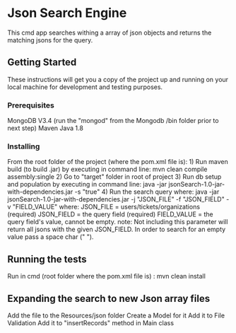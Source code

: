 # Json Search Engine

This cmd app searches withing a array of json objects and returns the matching jsons for the query.

## Getting Started

These instructions will get you a copy of the project up and running on your local machine for development and testing purposes.

### Prerequisites

MongoDB V3.4 (run the "mongod" from the Mongodb /bin folder prior to next step)
Maven
Java 1.8


### Installing

From the root folder of the project (where the pom.xml file is):
    1) Run maven build (to build .jar) by executing in command line:
        mvn clean compile assembly:single
    2) Go to "target" folder in root of project
    3) Run db setup and population by executing in command line:
        java -jar jsonSearch-1.0-jar-with-dependencies.jar -s "true"
    4) Run the search query where:
        java -jar jsonSearch-1.0-jar-with-dependencies.jar -j "JSON_FILE" -f "JSON_FIELD" -v "FIELD_VALUE"
        where:
            JSON_FILE = users/tickets/organizations (required)
            JSON_FIELD = the query field (required)
            FIELD_VALUE = the query field's value, cannot be empty.
                note:
                Not including this parameter will return all jsons with the given JSON_FIELD.
                In order to search for an empty value pass a space char (" ").


## Running the tests

Run in cmd (root folder where the pom.xml file is) :
    mvn clean install

## Expanding the search to new Json array files

Add the file to the Resources/json folder
Create a Model for it
Add it to File Validation
Add it to "insertRecords" method in Main class
